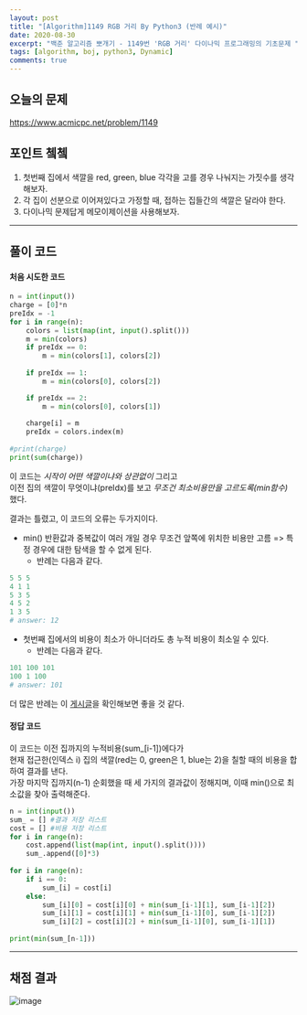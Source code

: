 ```yaml
---
layout: post
title: "[Algorithm]1149 RGB 거리 By Python3 (반례 예시)"
date: 2020-08-30
excerpt: "백준 알고리즘 뽀개기 - 1149번 'RGB 거리' 다이나믹 프로그래밍의 기초문제 "
tags: [algorithm, boj, python3, Dynamic]
comments: true
---
```

## 오늘의 문제
<https://www.acmicpc.net/problem/1149>


## 포인트 쳌쳌
1. 첫번째 집에서 색깔을 red, green, blue 각각을 고를 경우 나눠지는 가짓수를 생각해보자.  
2. 각 집이 선분으로 이어져있다고 가정할 때, 접하는 집들간의 색깔은 달라야 한다.  
3. 다이나믹 문제답게 메모이제이션을 사용해보자.   
 
---

## 풀이 코드 

#### 처음 시도한 코드
```python
n = int(input())
charge = [0]*n
preIdx = -1
for i in range(n):
    colors = list(map(int, input().split()))
    m = min(colors) 
    if preIdx == 0:
        m = min(colors[1], colors[2])
        
    if preIdx == 1:
        m = min(colors[0], colors[2])

    if preIdx == 2:
        m = min(colors[0], colors[1])
        
    charge[i] = m
    preIdx = colors.index(m)
        
#print(charge)
print(sum(charge))

```
이 코드는 _시작이 어떤 색깔이냐와 상관없이_ 그리고  
이전 집의 색깔이 무엇이냐(preIdx)를 보고 _무조건 최소비용만을 고르도록(min함수)_ 했다.  

결과는 틀렸고, 이 코드의 오류는 두가지이다.  

+ min() 반환값과 중복값이 여러 개일 경우 무조건 앞쪽에 위치한 비용만 고름 => 특정 경우에 대한 탐색을 할 수 없게 된다.  
    + 반례는 다음과 같다.   
```python
5 5 5
4 1 1
5 3 5
4 5 2
1 3 5
# answer: 12
```

+ 첫번째 집에서의 비용이 최소가 아니더라도 총 누적 비용이 최소일 수 있다.   
    + 반례는 다음과 같다.  
```python
101 100 101
100 1 100
# answer: 101
```
더 많은 반례는 이 [게시글](https://www.acmicpc.net/board/view/30977)을 확인해보면 좋을 것 같다.  


#### 정답 코드
이 코드는 이전 집까지의 누적비용(sum_[i-1])에다가  
현재 접근한(인덱스 i) 집의 색깔(red는 0, green은 1, blue는 2)을 칠할 때의 비용을 합하여 결과를 낸다.  
가장 마지막 집까지(n-1) 순회했을 때 세 가지의 결과값이 정해지며, 이때 min()으로 최소값을 찾아 출력해준다.  

```python
n = int(input())
sum_ = [] #결과 저장 리스트
cost = [] #비용 저장 리스트
for i in range(n):
    cost.append(list(map(int, input().split())))
    sum_.append([0]*3)
    
for i in range(n):
    if i == 0:
        sum_[i] = cost[i]
    else:
        sum_[i][0] = cost[i][0] + min(sum_[i-1][1], sum_[i-1][2])
        sum_[i][1] = cost[i][1] + min(sum_[i-1][0], sum_[i-1][2])
        sum_[i][2] = cost[i][2] + min(sum_[i-1][0], sum_[i-1][1])
        
print(min(sum_[n-1]))

```
---

## 채점 결과

![image](https://user-images.githubusercontent.com/41335539/91727257-60590280-ebdc-11ea-8c29-e7edb699305d.png)
